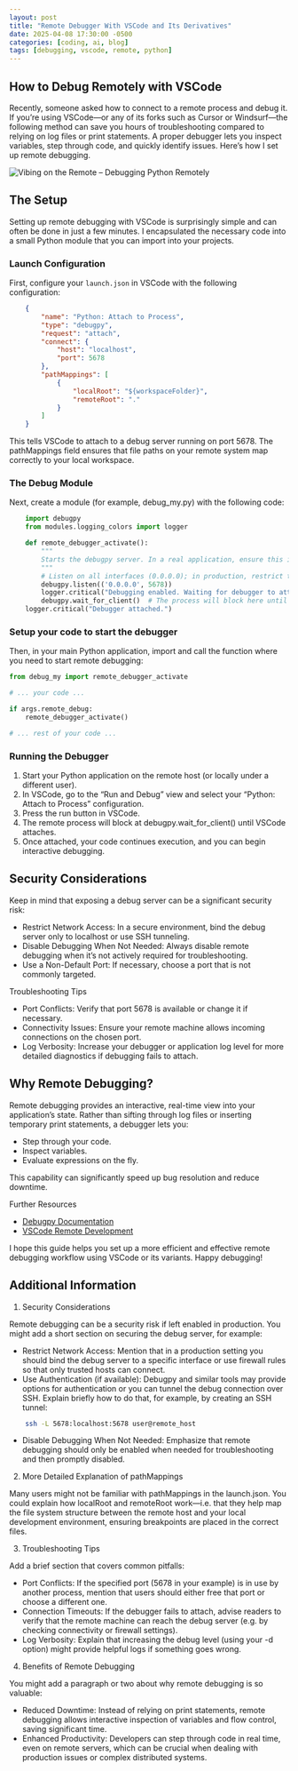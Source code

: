 ```yaml
---
layout: post
title: "Remote Debugger With VSCode and Its Derivatives"
date: 2025-04-08 17:30:00 -0500
categories: [coding, ai, blog]
tags: [debugging, vscode, remote, python]
---
```


## How to Debug Remotely with VSCode

Recently, someone asked how to connect to a remote process and debug it. If you’re using VSCode—or any of its forks such as Cursor or Windsurf—the following method can save you hours of troubleshooting compared to relying on log files or print statements. A proper debugger lets you inspect variables, step through code, and quickly identify issues. Here’s how I set up remote debugging.

![Vibing on the Remote – Debugging Python Remotely](/assets/images/vibing-remote-debugging.png)

## The Setup

Setting up remote debugging with VSCode is surprisingly simple and can often be done in just a few minutes. I encapsulated the necessary code into a small Python module that you can import into your projects.

### Launch Configuration

First, configure your `launch.json` in VSCode with the following configuration:

```json
    {
        "name": "Python: Attach to Process",
        "type": "debugpy",
        "request": "attach",
        "connect": {
            "host": "localhost",
            "port": 5678
        },
        "pathMappings": [
            {
                "localRoot": "${workspaceFolder}",
                "remoteRoot": "."
            }
        ]
    }
```

This tells VSCode to attach to a debug server running on port 5678. The pathMappings field ensures that file paths on your remote system map correctly to your local workspace.

### The Debug Module

Next, create a module (for example, debug_my.py) with the following code:

```python
    import debugpy
    from modules.logging_colors import logger

    def remote_debugger_activate():
        """
        Starts the debugpy server. In a real application, ensure this is secured properly.
        """
        # Listen on all interfaces (0.0.0.0); in production, restrict this if possible.
        debugpy.listen(('0.0.0.0', 5678))
        logger.critical("Debugging enabled. Waiting for debugger to attach...")
        debugpy.wait_for_client()  # The process will block here until a debugger attaches.
    logger.critical("Debugger attached.")
```

### Setup your code to start the debugger

Then, in your main Python application, import and call the function where you need to start remote debugging:

```python
from debug_my import remote_debugger_activate

# ... your code ...

if args.remote_debug:
    remote_debugger_activate()

# ... rest of your code ...
```

### Running the Debugger

1.	Start your Python application on the remote host (or locally under a different user).
2.	In VSCode, go to the “Run and Debug” view and select your “Python: Attach to Process” configuration.
3.	Press the run button in VSCode.
4.	The remote process will block at debugpy.wait_for_client() until VSCode attaches.
5.	Once attached, your code continues execution, and you can begin interactive debugging.

## Security Considerations

Keep in mind that exposing a debug server can be a significant security risk:
- Restrict Network Access:
In a secure environment, bind the debug server only to localhost or use SSH tunneling.
- Disable Debugging When Not Needed:
Always disable remote debugging when it’s not actively required for troubleshooting.
- Use a Non-Default Port:
If necessary, choose a port that is not commonly targeted.

Troubleshooting Tips
- Port Conflicts:
Verify that port 5678 is available or change it if necessary.
- Connectivity Issues:
Ensure your remote machine allows incoming connections on the chosen port.
- Log Verbosity:
Increase your debugger or application log level for more detailed diagnostics if debugging fails to attach.

## Why Remote Debugging?

Remote debugging provides an interactive, real-time view into your application’s state. Rather than sifting through log files or inserting temporary print statements, a debugger lets you:
- Step through your code.
- Inspect variables.
- Evaluate expressions on the fly.

This capability can significantly speed up bug resolution and reduce downtime.

Further Resources
- [Debugpy Documentation](https://github.com/microsoft/debugpy)
- [VSCode Remote Development](https://code.visualstudio.com/docs/remote/remote-overview)

I hope this guide helps you set up a more efficient and effective remote debugging workflow using VSCode or its variants. Happy debugging!


## Additional Information 

1. Security Considerations

Remote debugging can be a security risk if left enabled in production. You might add a short section on securing the debug server, for example:
- Restrict Network Access:
Mention that in a production setting you should bind the debug server to a specific interface or use firewall rules so that only trusted hosts can connect.
- Use Authentication (if available):
Debugpy and similar tools may provide options for authentication or you can tunnel the debug connection over SSH. Explain briefly how to do that, for example, by creating an SSH tunnel:

```bash
	ssh -L 5678:localhost:5678 user@remote_host
```
- Disable Debugging When Not Needed:
Emphasize that remote debugging should only be enabled when needed for troubleshooting and then promptly disabled.

2. More Detailed Explanation of pathMappings

Many users might not be familiar with pathMappings in the launch.json. You could explain how localRoot and remoteRoot work—i.e. that they help map the file system structure between the remote host and your local development environment, ensuring breakpoints are placed in the correct files.

3. Troubleshooting Tips

Add a brief section that covers common pitfalls:
- Port Conflicts:
If the specified port (5678 in your example) is in use by another process, mention that users should either free that port or choose a different one.
- Connection Timeouts:
If the debugger fails to attach, advise readers to verify that the remote machine can reach the debug server (e.g. by checking connectivity or firewall settings).
- Log Verbosity:
Explain that increasing the debug level (using your -d option) might provide helpful logs if something goes wrong.

4. Benefits of Remote Debugging

You might add a paragraph or two about why remote debugging is so valuable:
- Reduced Downtime:
Instead of relying on print statements, remote debugging allows interactive inspection of variables and flow control, saving significant time.
- Enhanced Productivity:
Developers can step through code in real time, even on remote servers, which can be crucial when dealing with production issues or complex distributed systems.

